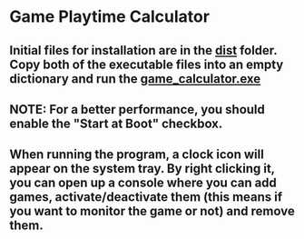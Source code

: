 # Game Playtime Calculator
## Initial files for installation are in the [dist](https://github.com/Joseph13131/Game-Playtime-Calculator/tree/main/dist) folder. Copy both of the executable files into an empty dictionary and run the <ins>game_calculator.exe</ins>
## **NOTE:** For a better performance, you should enable the "Start at Boot" checkbox.
## When running the program, a clock icon will appear on the system tray. By right clicking it, you can open up a console where you can add games, activate/deactivate them (this means if you want to monitor the game or not) and remove them.
